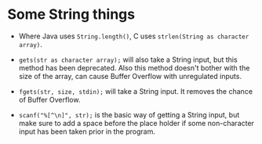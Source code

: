 # Some String things
- Where Java uses `String.length()`, C uses  `strlen(String as character array)`.
- `gets(str as character array);` will also take a String input, but this method has been deprecated.
Also this method doesn't bother with the size of the array, can cause Buffer Overflow with unregulated inputs.

- `fgets(str, size, stdin);` will take a String input. It removes the chance of Buffer Overflow.
- `scanf("%[^\n]", str);` is the basic way of getting a String input, but make sure to add a space before the place holder if some non-character input has been taken prior in the program. 

